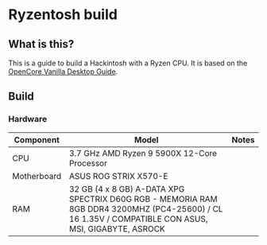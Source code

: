 # Ryzentosh build

## What is this?

This is a guide to build a Hackintosh with a Ryzen CPU. It is based on the [OpenCore Vanilla Desktop Guide](https://dortania.github.io/OpenCore-Desktop-Guide/).

## Build

### Hardware

| Component | Model | Notes |
| --- | --- | --- |
| CPU | 3.7 GHz AMD Ryzen 9 5900X 12-Core Processor | |
| Motherboard | ASUS ROG STRIX X570-E | |
| RAM | 32 GB (4 x 8 GB) A-DATA XPG SPECTRIX D60G RGB - MEMORIA RAM 8GB DDR4 3200MHZ (PC4-25600) / CL 16 1.35V / COMPATIBLE CON ASUS, MSI, GIGABYTE, ASROCK | |
